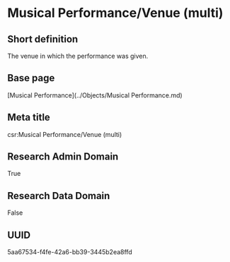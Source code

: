 # Musical Performance/Venue (multi)
## Short definition
The venue in which the performance was given.
## Base page
[Musical Performance](../Objects/Musical Performance.md)
## Meta title
csr:Musical Performance/Venue (multi)
## Research Admin Domain
True
## Research Data Domain
False
## UUID
5aa67534-f4fe-42a6-bb39-3445b2ea8ffd
